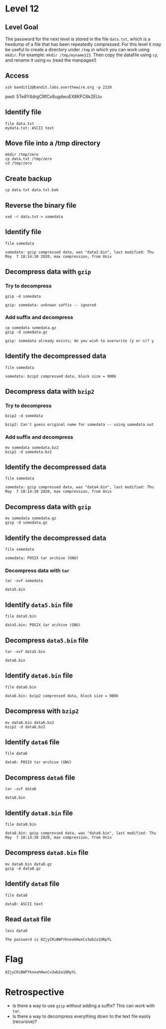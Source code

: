# Level 12

## Level Goal
The password for the next level is stored in the file `data.txt`, which is a
hexdump of a file that has been repeatedly compressed. For this level it may be
useful to create a directory under `/tmp` in which you can work using `mkdir`.
For example: `mkdir /tmp/myname123`. Then copy the datafile using `cp`, and
rename it using `mv` (read the manpages!)

## Access
```
ssh bandit12@bandit.labs.overthewire.org -p 2220
```
pwd: 5Te8Y4drgCRfCx8ugdwuEX8KFC6k2EUu

## Identify file
```
file data.txt
mydata.txt: ASCII text
```

## Move file into a /tmp directory
```
mkdir /tmp/zero
cp data.txt /tmp/zero
cd /tmp/zero
```

## Create backup
```
cp data.txt data.txt.bak
```

## Reverse the binary file
```
xxd -r data.txt > somedata
```
## Identify file
```
file somedata

somedata: gzip compressed data, was "data2.bin", last modified: Thu May  7 18:14:30 2020, max compression, from Unix
```

## Decompress data with `gzip`
### Try to decompress
```
gzip -d somedata

gzip: somedata: unknown suffix -- ignored
```

### Add suffix and decompress
```
cp somedata somedata.gz
gzip -d somedata.gz

gzip: somedata already exists; do you wish to overwrite (y or n)? y
```

## Identify the decompressed data
```
file somedata

somedata: bzip2 compressed data, block size = 900k
```

## Decompress data with `bzip2`
### Try to decompress
```
bzip2 -d somedata

bzip2: Can't guess original name for somedata -- using somedata.out
```

### Add suffix and decompress
```
mv somedata somedata.bz2
bzip2 -d somedata.bz2
```

## Identify the decompressed data
```
file somedata

somedata: gzip compressed data, was "data4.bin", last modified: Thu May  7 18:14:30 2020, max compression, from Unix
```
## Decompress data with `gzip`
```
mv somedata somedata.gz
gzip -d somedata.gz
```
## Identify the decompressed data
```
file somedata

somedata: POSIX tar archive (GNU)
```

### Decompress data with `tar`
```
tar -xvf somedata

data5.bin
```

## Identify `data5.bin` file
```
file data5.bin

data5.bin: POSIX tar archive (GNU)
```

## Decompress `data5.bin` file
```
tar -xvf data5.bin

data6.bin
```

## Identify `data6.bin` file
```
file data6.bin

data6.bin: bzip2 compressed data, block size = 900k
```

## Decompress with `bzip2`
```
mv data6.bin data6.bz2
bzip2 -d data6.bz2
```

## Identify `data6` file
```
file data6

data6: POSIX tar archive (GNU)
```

## Decompress `data6` file
```
tar -xvf data6

data8.bin
```

## Identify `data8.bin` file
```
file data8.bin

data8.bin: gzip compressed data, was "data9.bin", last modified: Thu May  7 18:14:30 2020, max compression, from Unix
```

## Decompress `data8.bin` file
```
mv data8.bin data8.gz
gzip -d data8.gz
```

## Identify `data8` file
```
file data8

data8: ASCII text
```

## Read `data8` file
```
less data8

The password is 8ZjyCRiBWFYkneahHwxCv3wb2a1ORpYL
```

# Flag
```
8ZjyCRiBWFYkneahHwxCv3wb2a1ORpYL
```

# Retrospective
* Is there a way to use `gzip` without adding a suffix? This can work with `tar`.
* Is there a way to decompress everything down to the text file easily (recursive)?
